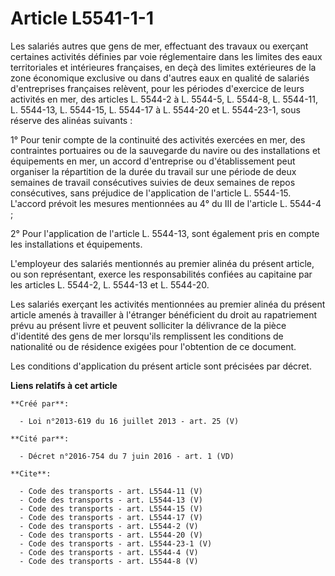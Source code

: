 # Article L5541-1-1

Les salariés autres que gens de mer, effectuant des travaux ou exerçant certaines activités définies par voie réglementaire
dans les limites des eaux territoriales et intérieures françaises, en deçà des limites extérieures de la zone économique
exclusive ou dans d'autres eaux en qualité de salariés d'entreprises françaises relèvent, pour les périodes d'exercice de
leurs activités en mer, des articles L. 5544-2 à L. 5544-5, 
L. 5544-8, L. 5544-11, L. 5544-13, L. 5544-15, L. 5544-17 à L. 5544-20 et L. 5544-23-1, sous réserve des alinéas suivants : 

1° Pour tenir compte de la continuité des activités exercées en mer, des contraintes portuaires ou de la sauvegarde du navire
ou des installations et équipements en mer, un accord d'entreprise ou d'établissement peut organiser la répartition de la
durée du travail sur une période de deux semaines de travail consécutives suivies de deux semaines de repos consécutives,
sans préjudice de l'application de l'article L. 5544-15. L'accord prévoit les mesures mentionnées au 4° du III de l'article
L. 5544-4 ; 

2° Pour l'application de l'article L. 5544-13, sont également pris en compte les installations et équipements. 

L'employeur des salariés mentionnés au premier alinéa du présent article, ou son représentant, exerce les responsabilités
confiées au capitaine par les articles L. 5544-2, L. 5544-13 et L. 5544-20. 

Les salariés exerçant les activités mentionnées au premier alinéa du présent article amenés à travailler à l'étranger
bénéficient du droit au rapatriement prévu au présent livre et peuvent solliciter la délivrance de la pièce d'identité des
gens de mer lorsqu'ils remplissent les conditions de nationalité ou de résidence exigées pour l'obtention de ce document. 

Les conditions d'application du présent article sont précisées par décret.

**Liens relatifs à cet article**

	**Créé par**:

	  - Loi n°2013-619 du 16 juillet 2013 - art. 25 (V)

	**Cité par**:

	  - Décret n°2016-754 du 7 juin 2016 - art. 1 (VD)

	**Cite**:

	  - Code des transports - art. L5544-11 (V)
	  - Code des transports - art. L5544-13 (V)
	  - Code des transports - art. L5544-15 (V)
	  - Code des transports - art. L5544-17 (V)
	  - Code des transports - art. L5544-2 (V)
	  - Code des transports - art. L5544-20 (V)
	  - Code des transports - art. L5544-23-1 (V)
	  - Code des transports - art. L5544-4 (V)
	  - Code des transports - art. L5544-8 (V)
